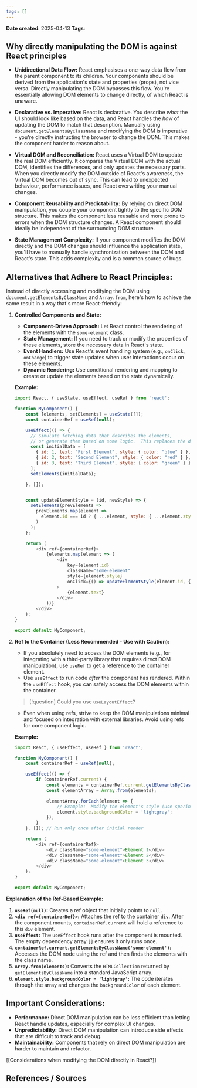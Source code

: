 ```yaml
---
tags: []
---
```


**Date created**: 2025-04-13
**Tags**: 

## Why directly manipulating the DOM is against React principles

*   **Unidirectional Data Flow:** React emphasises a one-way data flow from the parent component to its children. Your components should be derived from the application's state and properties (props), not vice versa. Directly manipulating the DOM bypasses this flow. You're essentially allowing DOM elements to change directly, of which React is unaware.
  
*   **Declarative vs. Imperative:** React is declarative. You describe *what* the UI should look like based on the data, and React handles the *how* of updating the DOM to match that description. Manually using `document.getElementsByClassName` and modifying the DOM is imperative - you're directly instructing the browser to change the DOM. This makes the component harder to reason about.
  
*   **Virtual DOM and Reconciliation:** React uses a Virtual DOM to update the real DOM efficiently. It compares the Virtual DOM with the actual DOM, identifies the differences, and only updates the necessary parts. When you directly modify the DOM outside of React's awareness, the Virtual DOM becomes out of sync. This can lead to unexpected behaviour, performance issues, and React overwriting your manual changes.
  
*   **Component Reusability and Predictability:**  By relying on direct DOM manipulation, you couple your component tightly to the specific DOM structure. This makes the component less reusable and more prone to errors when the DOM structure changes. A React component should ideally be independent of the surrounding DOM structure.
  
*   **State Management Complexity:** If your component modifies the DOM directly and the DOM changes should influence the application state, you'll have to manually handle synchronization between the DOM and React's state. This adds complexity and is a common source of bugs.

## Alternatives that Adhere to React Principles:

Instead of directly accessing and modifying the DOM using `document.getElementsByClassName` and `Array.from`, here's how to achieve the same result in a way that's more React-friendly:

1.  **Controlled Components and State:**

    *   **Component-Driven Approach:** Let React control the rendering of the elements with the `some-element` class.
    *   **State Management:** If you need to track or modify the properties of these elements, store the necessary data in React's state.
    *   **Event Handlers:**  Use React's event handling system (e.g., `onClick`, `onChange`) to trigger state updates when user interactions occur on these elements.
    *   **Dynamic Rendering:**  Use conditional rendering and mapping to create or update the elements based on the state dynamically.

    **Example:**

    ```javascript
    import React, { useState, useEffect, useRef } from 'react';

    function MyComponent() {
        const [elements, setElements] = useState([]);
        const containerRef = useRef(null);

        useEffect(() => {
          // Simulate fetching data that describes the elements,
          // or generate them based on some logic.  This replaces the direct DOM query.
          const initialData = [
            { id: 1, text: "First Element", style: { color: "blue" } },
            { id: 2, text: "Second Element", style: { color: "red" } },
            { id: 3, text: "Third Element", style: { color: "green" } },
          ];
          setElements(initialData);

        }, []);


        const updateElementStyle = (id, newStyle) => {
          setElements(prevElements =>
            prevElements.map(element =>
              element.id === id ? { ...element, style: { ...element.style, ...newStyle } } : element
            )
          );
        };

        return (
            <div ref={containerRef}>
                {elements.map(element => (
                    <div
                        key={element.id}
                        className="some-element"
                        style={element.style}
                        onClick={() => updateElementStyle(element.id, { fontWeight: "bold" })} // Example: Update style on click
                    >
                        {element.text}
                    </div>
                ))}
            </div>
        );
    }

    export default MyComponent;
    ```

2.  **Ref to the Container (Less Recommended - Use with Caution):**

    *   If you absolutely need to access the DOM elements (e.g., for integrating with a third-party library that requires direct DOM manipulation), use `useRef` to get a reference to the container element.
    *   Use `useEffect` to run code *after* the component has rendered.  Within the `useEffect` hook, you can safely access the DOM elements within the container.
    >[!question] Could you use `useLayoutEffect`?
    
    *   Even when using refs, strive to keep the DOM manipulations minimal and focused on integration with external libraries.  Avoid using refs for core component logic.

    **Example:**

    ```javascript
    import React, { useEffect, useRef } from 'react';

    function MyComponent() {
        const containerRef = useRef(null);

        useEffect(() => {
            if (containerRef.current) {
                const elements = containerRef.current.getElementsByClassName('some-element');
                const elementArray = Array.from(elements);

                elementArray.forEach(element => {
                    // Example:  Modify the element's style (use sparingly!)
                    element.style.backgroundColor = 'lightgray';
                });
            }
        }, []); // Run only once after initial render

        return (
            <div ref={containerRef}>
                <div className="some-element">Element 1</div>
                <div className="some-element">Element 2</div>
                <div className="some-element">Element 3</div>
            </div>
        );
    }

    export default MyComponent;
    ```

**Explanation of the Ref-Based Example:**

1.  **`useRef(null)`:**  Creates a ref object that initially points to `null`.
2.  **`<div ref={containerRef}>`:** Attaches the ref to the container `div`.  After the component mounts, `containerRef.current` will hold a reference to this `div` element.
3.  **`useEffect`:**  The `useEffect` hook runs after the component is mounted. The empty dependency array `[]` ensures it only runs once.
4.  **`containerRef.current.getElementsByClassName('some-element')`:** Accesses the DOM node using the ref and then finds the elements with the class name.
5.  **`Array.from(elements)`:**  Converts the `HTMLCollection` returned by `getElementsByClassName` into a standard JavaScript array.
6.  **`element.style.backgroundColor = 'lightgray'`:**  The code iterates through the array and changes the `backgroundColor` of each element.

## Important Considerations:

*   **Performance:** Direct DOM manipulation can be less efficient than letting React handle updates, especially for complex UI changes.
*   **Unpredictability:**  Direct DOM manipulation can introduce side effects that are difficult to track and debug.
*   **Maintainability:**  Components that rely on direct DOM manipulation are harder to maintain and refactor.

[[Considerations when modifying the DOM directly in React?]]


## References / Sources



